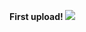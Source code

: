 <strong> First upload! </strong>
![](https://github.com/ParulPetal/PROJECT-1/blob/master/calculator.PNG)
